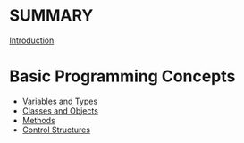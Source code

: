 # SUMMARY

[Introduction](introduction.md)

# Basic Programming Concepts

- [Variables and Types](programming/variables.md)
- [Classes and Objects](programming/classes-objects.md)
- [Methods]()
- [Control Structures]()